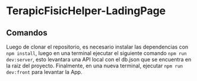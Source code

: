 # TerapicFisicHelper-LadingPage

## Comandos

Luego de clonar el repositorio, es necesario instalar las dependencias con `npm install`, luego en una terminal ejecutar el siguiente comando `npm run dev:server`, esto levantara una API local con el db.json que se encuentra en la raiz del proyecto. Finalmente, en una nueva terminal, ejecutar `npm run dev:front` para levantar la App.
